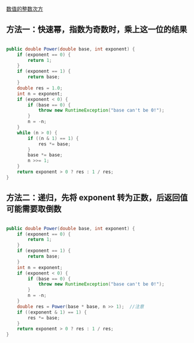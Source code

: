 [数值的整数次方](https://www.nowcoder.com/practice/1a834e5e3e1a4b7ba251417554e07c00?tpId=13&tqId=11165&tPage=1&rp=1&ru=/ta/coding-interviews&qru=/ta/coding-interviews/question-ranking&from=cyc_github) 

## 方法一：快速幂，指数为奇数时，乘上这一位的结果

```java

public double Power(double base, int exponent) {
    if (exponent == 0) {
        return 1;
    }
    if (exponent == 1) {
        return base;
    }
    double res = 1.0;
    int n = exponent;
    if (exponent < 0) {
        if (base == 0) {
            throw new RuntimeException("base can't be 0!");
        }
        n = -n;
    }
    while (n > 0) {
        if ((n & 1) == 1) {
            res *= base;
        }
        base *= base;
        n >>= 1;
    }
    return exponent > 0 ? res : 1 / res;
}

```

## 方法二：递归，先将 exponent 转为正数，后返回值可能需要取倒数

```java

public double Power(double base, int exponent) {
    if (exponent == 0) {
        return 1;
    }
    if (exponent == 1) {
        return base;
    }
    int n = exponent;
    if (exponent < 0) {
        if (base == 0) {
            throw new RuntimeException("base can't be 0!");
        }
        n = -n;
    }
    double res = Power(base * base, n >> 1);  //注意
    if ((exponent & 1) == 1) {
        res *= base;
    }
    return exponent > 0 ? res : 1 / res;
}

```
